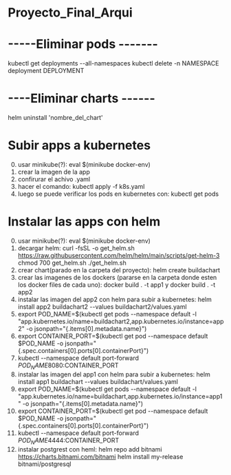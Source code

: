 # Proyecto_Final_Arqui

# -----Eliminar pods -------
kubectl get deployments --all-namespaces 
kubectl delete -n NAMESPACE deployment DEPLOYMENT

# ----Eliminar charts ------
helm uninstall 'nombre_del_chart'

# Subir apps a kubernetes
0) usar minikube(?): eval $(minikube docker-env)
1) crear la imagen de la app
2) confirurar el achivo .yaml
3) hacer el comando: kubectl apply -f k8s.yaml
4) luego se puede verificar los pods en kubernetes con: kubectl get pods
# Instalar las apps con helm
0) usar minikube(?): eval $(minikube docker-env)
1) decargar helm:
    curl -fsSL -o get_helm.sh https://raw.githubusercontent.com/helm/helm/main/scripts/get-helm-3
    chmod 700 get_helm.sh
    ./get_helm.sh
2) crear chart(parado en la carpeta del proyecto): helm create buildachart
3) crear las imagenes de los dockers (pararse en la carpeta donde esten los docker files de cada uno): docker build . -t app1 y docker build . -t app2
4) instalar las imagen del app2 con helm para subir a kubernetes: helm install app2 buildachart2 --values buildachart2/values.yaml
5) export POD_NAME=$(kubectl get pods --namespace default -l "app.kubernetes.io/name=buildachart2,app.kubernetes.io/instance=app2" -o jsonpath="{.items[0].metadata.name}")
6) export CONTAINER_PORT=$(kubectl get pod --namespace default $POD_NAME -o jsonpath="{.spec.containers[0].ports[0].containerPort}")
7) kubectl --namespace default port-forward $POD_NAME 8080:$CONTAINER_PORT
8) instalar las imagen del app1 con helm para subir a kubernetes: helm install app1 buildachart --values buildachart/values.yaml
9) export POD_NAME=$(kubectl get pods --namespace default -l "app.kubernetes.io/name=buildachart,app.kubernetes.io/instance=app1" -o jsonpath="{.items[0].metadata.name}")
10) export CONTAINER_PORT=$(kubectl get pod --namespace default $POD_NAME -o jsonpath="{.spec.containers[0].ports[0].containerPort}")
11) kubectl --namespace default port-forward $POD_NAME 4444:$CONTAINER_PORT
11) instalar postgrest con heml: 
      helm repo add bitnami https://charts.bitnami.com/bitnami
      helm install my-release bitnami/postgresql
      
